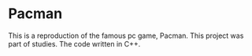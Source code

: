 # Pacman
This is a reproduction of the famous pc game, Pacman. This project was part of studies.
The code written in C++. 
